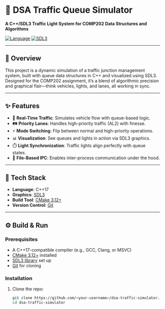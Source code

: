 # 🚦 DSA Traffic Queue Simulator  
**A C++/SDL3 Traffic Light System for COMP202 Data Structures and Algorithms**  

[![Language](https://img.shields.io/badge/C++-17-blue.svg)](https://isocpp.org/) [![SDL3](https://img.shields.io/badge/SDL-3.0-orange.svg)](https://www.libsdl.org/) 

---

## 🌟 Overview  
This project is a dynamic simulation of a traffic junction management system, built with queue data structures in C++ and visualized using SDL3. Designed for the COMP202 assignment, it’s a blend of algorithmic precision and graphical flair—think vehicles, lights, and lanes, all working in sync.

---

## ✨ Features  
- 🚗 **Real-Time Traffic**: Simulates vehicle flow with queue-based logic.  
- 🛤️ **Priority Lanes**: Handles high-priority traffic (AL2) with finesse.  
- ⚡ **Mode Switching**: Flip between normal and high-priority operations.  
- 📊 **Visualization**: See queues and lights in action via SDL3 graphics.  
- ⏱️ **Light Synchronization**: Traffic lights align perfectly with queue states.  
- 📡 **File-Based IPC**: Enables inter-process communication under the hood.  

---

## 🧰 Tech Stack  
- **Language**: C++17  
- **Graphics**: [SDL3](https://www.libsdl.org/)  
- **Build Tool**: [CMake 3.12+](https://cmake.org/)  
- **Version Control**: [Git](https://git-scm.com/)  

---

## ⚙️ Build & Run  
### Prerequisites  
- A C++17-compatible compiler (e.g., GCC, Clang, or MSVC)  
- [CMake 3.12+](https://cmake.org/download/) installed  
- [SDL3 library](https://github.com/libsdl-org/SDL) set up  
- [Git](https://git-scm.com/downloads) for cloning  

### Installation  
1. Clone the repo:  
   ```bash
   git clone https://github.com/<your-username>/dsa-traffic-simulator.git
   cd dsa-traffic-simulator
